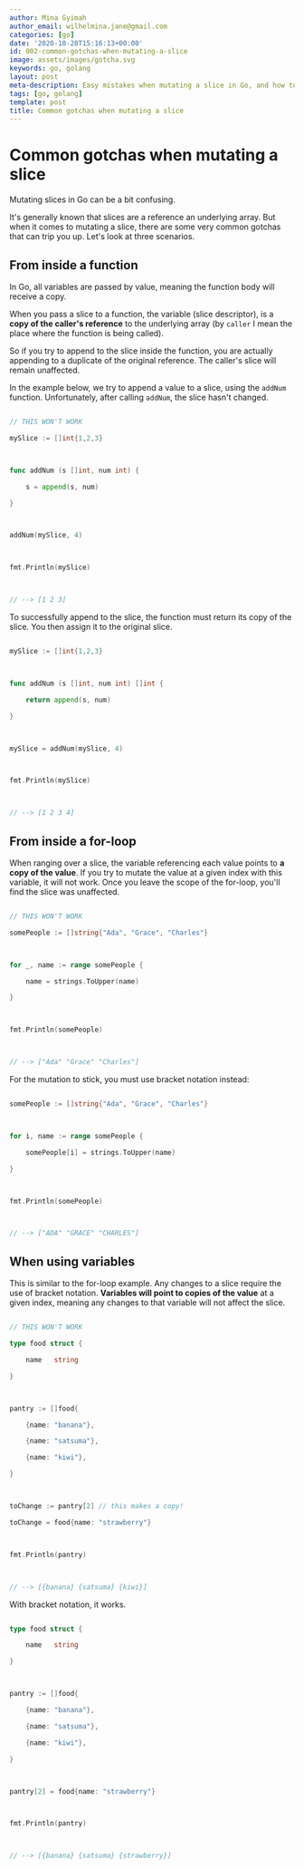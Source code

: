 ```yaml
---
author: Mina Gyimah
author_email: wilhelmina.jane@gmail.com
categories: [go]
date: '2020-10-28T15:16:13+00:00'
id: 002-common-gotchas-when-mutating-a-slice
image: assets/images/gotcha.svg
keywords: go, golang
layout: post
meta-description: Easy mistakes when mutating a slice in Go, and how to avoid them.
tags: [go, golang]
template: post
title: Common gotchas when mutating a slice
---
```




# Common gotchas when mutating a slice



Mutating slices in Go can be a bit confusing.



It's generally known that slices are a reference an underlying array. But when it comes to mutating a slice, there are some very common gotchas that can trip you up. Let's look at three scenarios.



## From inside a function

In Go, all variables are passed by value, meaning the function body will receive a copy.



When you pass a slice to a function, the variable (slice descriptor), is a **copy of the caller's reference** to the underlying array (by `caller` I mean the place where the function is being called).



So if you try to append to the slice inside the function, you are actually appending to a duplicate of the original reference. The caller's slice will remain unaffected.



In the example below, we try to append a value to a slice, using the `addNum` function. Unfortunately, after calling `addNum`, the slice hasn't changed.



```go

// THIS WON'T WORK

mySlice := []int{1,2,3}



func addNum (s []int, num int) {

	s = append(s, num)

}



addNum(mySlice, 4)



fmt.Println(mySlice)



// --> [1 2 3]

```



To successfully append to the slice, the function must return its copy of the slice. You then assign it to the original slice.



```go

mySlice := []int{1,2,3}



func addNum (s []int, num int) []int {

	return append(s, num)

}



mySlice = addNum(mySlice, 4)



fmt.Println(mySlice)



// --> [1 2 3 4]

```



## From inside a for-loop

When ranging over a slice, the variable referencing each value points to **a copy of the value**. If you try to mutate the value at a given index with this variable, it will not work. Once you leave the scope of the for-loop, you'll find the slice was unaffected.

```go

// THIS WON'T WORK

somePeople := []string{"Ada", "Grace", "Charles"}



for _, name := range somePeople {

	name = strings.ToUpper(name)

}



fmt.Println(somePeople)



// --> ["Ada" "Grace" "Charles"]

```

For the mutation to stick, you must use bracket notation instead:

```go

somePeople := []string{"Ada", "Grace", "Charles"}



for i, name := range somePeople {

	somePeople[i] = strings.ToUpper(name)

}



fmt.Println(somePeople)



// --> ["ADA" "GRACE" "CHARLES"]

```



## When using variables

This is similar to the for-loop example. Any changes to a slice require the use of bracket notation. **Variables will point to copies of the value** at a given index, meaning any changes to that variable will not affect the slice.

```go

// THIS WON'T WORK

type food struct {

	name   string

}



pantry := []food{

	{name: "banana"},

	{name: "satsuma"},

	{name: "kiwi"},

}



toChange := pantry[2] // this makes a copy!

toChange = food{name: "strawberry"}



fmt.Println(pantry)



// --> [{banana} {satsuma} {kiwi}]

```

With bracket notation, it works.

```go

type food struct {

	name   string

}



pantry := []food{

	{name: "banana"},

	{name: "satsuma"},

	{name: "kiwi"},

}



pantry[2] = food{name: "strawberry"}



fmt.Println(pantry)



// --> [{banana} {satsuma} {strawberry}]

```